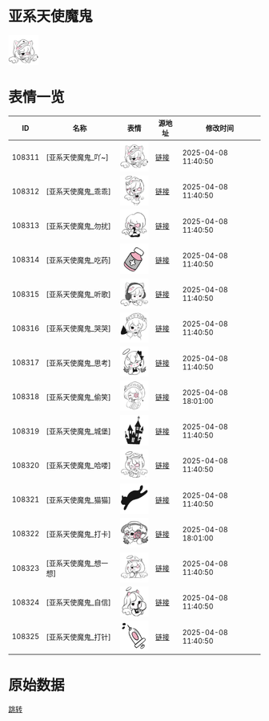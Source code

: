 # 亚系天使魔鬼

<img src="./cover.png" height="60" alt="cover" />

# 表情一览

|ID|名称|表情|源地址|修改时间|
|----|----|----|----|----|
|108311|[亚系天使魔鬼_吖~]|<img src="./pic/108311_%5B亚系天使魔鬼_吖~%5D.png" height="60" alt="吖~"/>|[链接](https://i0.hdslb.com/bfs/garb/1253671fc22837978ab9a6867e9b4c1804604fc4.png)|2025-04-08 11:40:50|
|108312|[亚系天使魔鬼_乖乖]|<img src="./pic/108312_%5B亚系天使魔鬼_乖乖%5D.png" height="60" alt="乖乖"/>|[链接](https://i0.hdslb.com/bfs/garb/6caab2d6cd10db9baee6c5753add30d628536483.png)|2025-04-08 11:40:50|
|108313|[亚系天使魔鬼_勿扰]|<img src="./pic/108313_%5B亚系天使魔鬼_勿扰%5D.png" height="60" alt="勿扰"/>|[链接](https://i0.hdslb.com/bfs/garb/70e7a9faf3a8b96730d792de9ac82224aa7090af.png)|2025-04-08 11:40:50|
|108314|[亚系天使魔鬼_吃药]|<img src="./pic/108314_%5B亚系天使魔鬼_吃药%5D.png" height="60" alt="吃药"/>|[链接](https://i0.hdslb.com/bfs/garb/88dec8e60e53d7ed8adf26d17da34077f5545549.png)|2025-04-08 11:40:50|
|108315|[亚系天使魔鬼_听歌]|<img src="./pic/108315_%5B亚系天使魔鬼_听歌%5D.png" height="60" alt="听歌"/>|[链接](https://i0.hdslb.com/bfs/garb/276c1f81a5251f35984d37a01af68d0f5dfe6cc3.png)|2025-04-08 11:40:50|
|108316|[亚系天使魔鬼_哭哭]|<img src="./pic/108316_%5B亚系天使魔鬼_哭哭%5D.png" height="60" alt="哭哭"/>|[链接](https://i0.hdslb.com/bfs/garb/4766a46d512138efbfb3485b72a88f62e5b1fbf9.png)|2025-04-08 11:40:50|
|108317|[亚系天使魔鬼_思考]|<img src="./pic/108317_%5B亚系天使魔鬼_思考%5D.png" height="60" alt="思考"/>|[链接](https://i0.hdslb.com/bfs/garb/d1c6b4e4b93c959f5f439b1ea58ba66fa913e600.png)|2025-04-08 11:40:50|
|108318|[亚系天使魔鬼_偷笑]|<img src="./pic/108318_%5B亚系天使魔鬼_偷笑%5D.png" height="60" alt="偷笑"/>|[链接](https://i0.hdslb.com/bfs/garb/1e37f1dd4bd0dc6c6dd3b83b88ec98cb275af4dd.png)|2025-04-08 18:01:00|
|108319|[亚系天使魔鬼_城堡]|<img src="./pic/108319_%5B亚系天使魔鬼_城堡%5D.png" height="60" alt="城堡"/>|[链接](https://i0.hdslb.com/bfs/garb/327c36ade96c8e2b871e34f81e050be9e47b6897.png)|2025-04-08 11:40:50|
|108320|[亚系天使魔鬼_哈喽]|<img src="./pic/108320_%5B亚系天使魔鬼_哈喽%5D.png" height="60" alt="哈喽"/>|[链接](https://i0.hdslb.com/bfs/garb/327c67e084e45527bf7585b6049b09de36b72141.png)|2025-04-08 11:40:50|
|108321|[亚系天使魔鬼_猫猫]|<img src="./pic/108321_%5B亚系天使魔鬼_猫猫%5D.png" height="60" alt="猫猫"/>|[链接](https://i0.hdslb.com/bfs/garb/541409771f9bb79ce466ada9298d9d6c4079e711.png)|2025-04-08 11:40:50|
|108322|[亚系天使魔鬼_打卡]|<img src="./pic/108322_%5B亚系天使魔鬼_打卡%5D.png" height="60" alt="打卡"/>|[链接](https://i0.hdslb.com/bfs/garb/2985efb655e37055cde5ad831d6791619f3b02ee.png)|2025-04-08 18:01:00|
|108323|[亚系天使魔鬼_想一想]|<img src="./pic/108323_%5B亚系天使魔鬼_想一想%5D.png" height="60" alt="想一想"/>|[链接](https://i0.hdslb.com/bfs/garb/4ac4f6ddd616e5cb5fa1c531b8d7e82a1a4b5d89.png)|2025-04-08 11:40:50|
|108324|[亚系天使魔鬼_自信]|<img src="./pic/108324_%5B亚系天使魔鬼_自信%5D.png" height="60" alt="自信"/>|[链接](https://i0.hdslb.com/bfs/garb/a6f8dce9ec12bbb3525c1803a39d3f77741047a2.png)|2025-04-08 11:40:50|
|108325|[亚系天使魔鬼_打针]|<img src="./pic/108325_%5B亚系天使魔鬼_打针%5D.png" height="60" alt="打针"/>|[链接](https://i0.hdslb.com/bfs/garb/53982a56b856c2540e60b1c626482fc472244642.png)|2025-04-08 11:40:50|

# 原始数据

[跳转](./raw.json)

